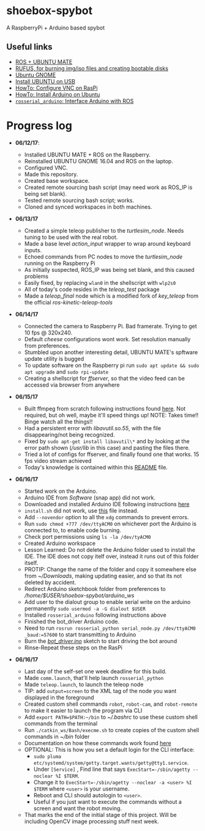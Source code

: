# shoebox-spybot
A RaspberryPi + Arduino based spybot
## Useful links
  - [ROS + UBUNTU MATE](http://www.german-robot.com/2016/05/26/raspberry-pi-sd-card-image/)
  - [RUFUS, for burning img/iso files and creating bootable disks](https://rufus.akeo.ie/)
  - [Ubuntu GNOME](https://wiki.ubuntu.com/UbuntuGNOME/GetUbuntuGNOME)
  - [Install UBUNTU on USB](http://ubuntuhandbook.org/index.php/2014/11/install-real-ubuntu-os-usb-drive/)
  - [HowTo: Configure VNC on RasPi](https://www.realvnc.com/docs/raspberry-pi.html#raspberry-pi-ssh)
  - [HowTo: Install Arduino on Ubuntu](https://www.arduino.cc/en/Guide/Linux)
  - [`rosserial_arduino`: Interface Arduino with ROS](http://wiki.ros.org/rosserial_arduino/Tutorials/Arduino%20IDE%20Setup)

# Progress log
- **06/12/17**: 
  - Installed UBUNTU MATE + ROS on the Raspberry.
  - Reinstalled UBUNTU GNOME 16.04 and ROS on the laptop. 
  - Configured VNC. 
  - Made this repository. 
  - Created base workspace. 
  - Created remote sourcing bash script (may need work as ROS_IP is being set blank). 
  - Tested remote sourcing bash script; works. 
  - Cloned and synced workspaces in both machines.   

- **06/13/17**
  - Created a simple teleop publisher to the *turtlesim_node*. Needs tuning to be used with the real robot.
  - Made a base level *action_input* wrapper to wrap around keyboard inputs.
  - Echoed commands from PC nodes to move the *turtlesim_node* running on the Raspberry Pi
  - As initially suspected, ROS_IP was being set blank, and this caused problems
  - Easily fixed, by replacing `wlan0` in the shellscript with `wlp2s0`
  - All of today's code resides in the *teleop_test* package
  - Made a *teleop_final* node which is a modified fork of *key_teleop* from the official *ros-kinetic-teleop-tools* 

- **06/14/17**
  - Connected the camera to Raspberry Pi. Bad framerate. Trying to get 10 fps @ 320x240.
  - Default *cheese* configurations wont work. Set resolution manually from preferences.
  - Stumbled upon another interesting detail, UBUNTU MATE's spftware update utility is bugged
  - To update software on the Raspberry pi run `sudo apt update && sudo apt upgrade` and `sudo rpi-update`
  - Creating a shellscript for *ffserver*, so that the video feed can be accessed via browser from anywhere

- **06/15/17**
  - Built ffmpeg from scratch following instructions found [here](https://ubuntu-mate.community/t/tutorial-build-or-download-ffmpeg-libavcodec-with-mmal-support-hardware-acceleration-video-decoding/3565). Not required, but oh well, maybe it'll speed things up! NOTE: Takes time!! Binge watch all the things!!
  - Had a persistent error with *libavutil.so.55*, with the file disappearing/not being recognized.
  - Fixed by `sudo apt-get install libavutil\*` and by looking at the error path shown (*/usr/lib* in this case) and pasting the files there.
  - Tried a lot of configs for ffserver, and finally found one that works. 15 fps video stream achieved
  - Today's knowledge is contained within this [README](https://github.com/ajayapra/shoebox-spybot/blob/master/catkin_ws/src/ffmpeg_files/README) file.
  
- **06/16/17**
  - Started work on the Arduino.
  - Arduino IDE from *Software* (snap app) did not work.
  - Downloaded and installed Arduino IDE following instructions [here](https://www.arduino.cc/en/Guide/Linux)
  - `install.sh` did not work, use [this](https://github.com/ajayapra/shoebox-spybot/blob/master/catkin_ws/src/arduino_installer/install.sh) file instead. 
  - Add `--novendor` option to all the `xdg` commands to prevent errors.
  - Run `sudo chmod +777 /dev/ttyACM0` on whichever port the Arduino is connected to, to enable code burning.
  - Check port permissions using `ls -la /dev/tyACM0`
  - Created Arduino workspace
  - Lesson Learned: Do not delete the Arduino folder used to install the IDE. The IDE does not copy itelf over, instead it runs out of this folder itself.
  - PROTIP: Change the name of the folder and copy it somewhere else from *~/Downloads*, making updating easier, and so that its not deleted by accident.
  - Redirect Arduino sketchbook folder from preferences to */home/$USER/shoebox-spybot/arduino_ws*
  - Add user to the dialout group to enable serial write on the arduino permanently `sudo usermod -a -G dialout $USER`
  - Installed `rosserial_arduino` following instructions above
  - Finished the bot_driver Arduino code.
  - Need to run `rosrun rosserial_python serial_node.py /dev/ttyACM0 _baud:=57600` to start transmitting to Arduino
  - Burn the [*bot_driver.ino*](https://github.com/ajayapra/shoebox-spybot/blob/master/arduino_ws/bot_driver/bot_driver.ino) sketch to start driving the bot around
  - Rinse-Repeat these steps on the RasPi
 
 - **06/16/17**
   - Last day of the self-set one week deadline for this build.
   - Made `comm.launch`, that'll help launch `rosserial_python`
   - Made `teleop.launch`, to launch the teleop node
   - TIP: add `output=screen` to the XML tag of the node you want displayed in the foreground
   - Created custom shell commands `robot`, `robot-cam`, and `robot-remote` to make it easier to launch the program via CLI
   - Add `export PATH=$PATH:~/bin` to *~/.bashrc* to use these custom shell commands from the terminal
   - Run `./catkin_ws/Bash/execme.sh` to create copies of the custom shell commands in *~/bin* folder
   - Documentation on how these commands work found [here](https://github.com/ajayapra/shoebox-spybot/blob/master/catkin_ws/src/Bash/robot)
   - OPTIONAL: This is how you set a default login for the CLI interface:
     - `sudo pluma etc/systemd/system/getty.target.wants/getty@tty1.service`.
     - Under `[Service]` , Find line that says `ExecStart=-/sbin/agetty --noclear %I $TERM`.
     - Change it to `ExecStart=-/sbin/agetty --noclear -a <user> %I $TERM` where `<user>` is your username.
     - Reboot and CLI should autologin to `<user>`.
     - Useful if you just want to execute the commands without a screen and want the robot moving.
   - That marks the end of the initial stage of this project. Will be including OpenCV image processing stuff next week.
